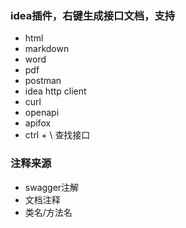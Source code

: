 ### idea插件，右键生成接口文档，支持
- html
- markdown
- word
- pdf
- postman
- idea http client
- curl
- openapi
- apifox
- ctrl + \ 查找接口

### 注释来源
- swagger注解
- 文档注释
- 类名/方法名